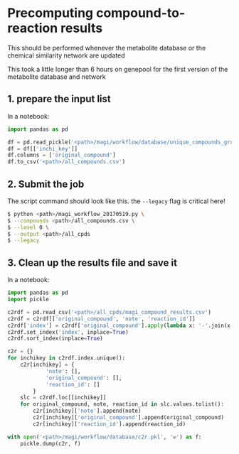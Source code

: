 # Precomputing compound-to-reaction results
This should be performed whenever the metabolite database or the chemical similarity network are updated

This took a little longer than 6 hours on genepool for the first version of the metabolite database and network

## 1. prepare the input list
In a notebook:
```python
import pandas as pd

df = pd.read_pickle('<path>/magi/workflow/database/unique_compounds_groups_magi.pkl')
df = df[['inchi_key']]
df.columns = ['original_compound']
df.to_csv('<path>/all_compounds.csv')
```

## 2. Submit the job
The script command should look like this. the `--legacy` flag is critical here!
```bash
$ python <path>/magi_workflow_20170519.py \
$ --compounds <path>/all_compounds.csv \
$ --level 0 \
$ --output <path>/all_cpds
$ --legacy
```

## 3. Clean up the results file and save it
In a notebook:
```python
import pandas as pd
import pickle

c2rdf = pd.read_csv('<path>/all_cpds/magi_compound_results.csv')
c2rdf = c2rdf[['original_compound', 'note', 'reaction_id']]
c2rdf['index'] = c2rdf['original_compound'].apply(lambda x: '-'.join(x.split('-')[:2]))
c2rdf.set_index('index', inplace=True)
c2rdf.sort_index(inplace=True)

c2r = {}
for inchikey in c2rdf.index.unique():
    c2r[inchikey] = {
            'note': [],
            'original_compound': [],
            'reaction_id': []
        }
    slc = c2rdf.loc[[inchikey]]
    for original_compound, note, reaction_id in slc.values.tolist():
        c2r[inchikey]['note'].append(note)
        c2r[inchikey]['original_compound'].append(original_compound)
        c2r[inchikey]['reaction_id'].append(reaction_id)

with open('<path>/magi/workflow/database/c2r.pkl', 'w') as f:
    pickle.dump(c2r, f)
```
